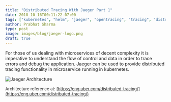 ```yaml
---
title: "Distributed Tracing With Jaeger Part 1"
date: 2018-10-16T00:11:22-07:00
tags: ["kubernetes", "helm", "jaeger", "opentracing", "tracing", "distributed tracing"]
author: Prabhat Sharma
type: post
image: images/blog/jaeger-logo.png
draft: true
---
```


For those of us dealing with microservices of decent complexity it is imperative to understand the flow of control and data in order to trace errors and debug the application. Jaeger can be used to provide distributed tracing functionality in microservice running in kubernetes.

![Jaeger Architecture](http://eng.uber.com/wp-content/uploads/2017/02/5-6-EngBlog-Distributed-Tracing-at-Uber.png)

<font size=2>Architecture reference at: [https://eng.uber.com/distributed-tracing/](https://eng.uber.com/distributed-tracing/)</font>

